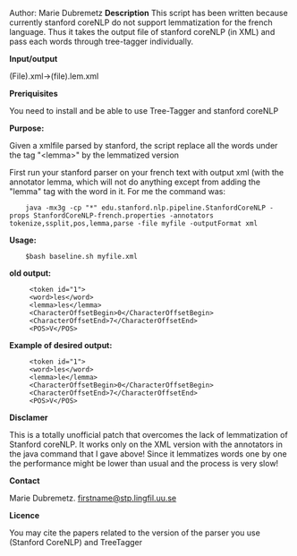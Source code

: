 Author: Marie Dubremetz
**Description**
This script has been written because currently stanford coreNLP do not support lemmatization for the french language. Thus it takes the output file of stanford coreNLP (in XML) and pass each words through tree-tagger individually.

**Input/output**

(File).xml->(file).lem.xml

**Preriquisites**

You need to install and be able to use Tree-Tagger and stanford coreNLP

**Purpose:**

Given a xmlfile parsed by stanford, the script replace all the words under the tag "\<lemma\>" by the lemmatized version

First run your stanford parser on your french text with output xml (with the annotator lemma, which will not do anything except from adding the "lemma" tag with the word in it.
For me the command was:

		java -mx3g -cp "*" edu.stanford.nlp.pipeline.StanfordCoreNLP -props StanfordCoreNLP-french.properties -annotators tokenize,ssplit,pos,lemma,parse -file myfile -outputFormat xml
		
**Usage:**

		$bash baseline.sh myfile.xml
		
**old output:**

		 <token id="1">
		 <word>les</word>
		 <lemma>les</lemma>
		 <CharacterOffsetBegin>0</CharacterOffsetBegin>
		 <CharacterOffsetEnd>7</CharacterOffsetEnd>
		 <POS>V</POS>
		 
**Example of desired output:**

		 <token id="1">
		 <word>les</word>
		 <lemma>le</lemma>
		 <CharacterOffsetBegin>0</CharacterOffsetBegin>
		 <CharacterOffsetEnd>7</CharacterOffsetEnd>
		 <POS>V</POS>
		 
**Disclamer**

This is a totally unofficial patch that overcomes the lack of lemmatization of Stanford coreNLP. It works only on the XML version with the annotators in the java command that I gave above!
Since it lemmatizes words one by one the performance might be lower than usual and the process is very slow!

**Contact**

Marie Dubremetz. firstname@stp.lingfil.uu.se

**Licence**


You may cite the papers related to the version of the parser you use (Stanford CoreNLP) and TreeTagger

